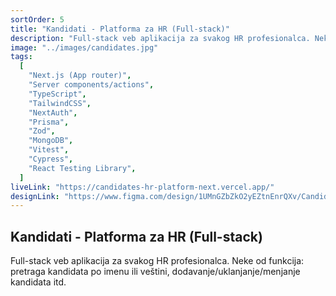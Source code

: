 ```yaml
---
sortOrder: 5
title: "Kandidati - Platforma za HR (Full-stack)"
description: "Full-stack veb aplikacija za svakog HR profesionalca. Neke od funkcionalnosti uključuju mogućnost pretrage kandidata po imenu ili veštini, dodavanje novih kandidata, izmenu ili brisanje postojećih, kao i označavanje kandidata kao omiljenih."
image: "../images/candidates.jpg"
tags:
  [
    "Next.js (App router)",
    "Server components/actions",
    "TypeScript",
    "TailwindCSS",
    "NextAuth",
    "Prisma",
    "Zod",
    "MongoDB",
    "Vitest",
    "Cypress",
    "React Testing Library",
  ]
liveLink: "https://candidates-hr-platform-next.vercel.app/"
designLink: "https://www.figma.com/design/1UMnGZbZkO2yEZtnEnrQXv/Candidates-app?node-id=0-1&t=qCjSgnXoSIuBF4CK-1"
---
```


## Kandidati - Platforma za HR (Full-stack)

Full-stack veb aplikacija za svakog HR profesionalca. Neke od funkcija: pretraga kandidata po imenu ili veštini, dodavanje/uklanjanje/menjanje kandidata itd.
